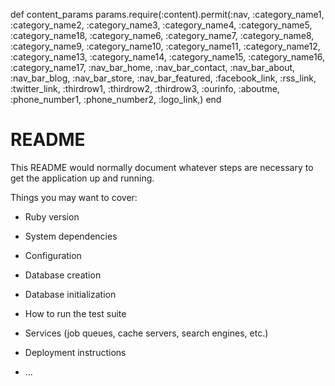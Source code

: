 def content_params
		params.require(:content).permit(:nav, :category_name1, :category_name2, :category_name3, :category_name4, :category_name5, :category_name18, :category_name6,
		:category_name7, :category_name8, :category_name9, :category_name10, :category_name11, :category_name12, :category_name13,
		:category_name14, :category_name15, :category_name16, :category_name17, :nav_bar_home, :nav_bar_contact, :nav_bar_about,
		:nav_bar_blog, :nav_bar_store, :nav_bar_featured, :facebook_link, :rss_link, :twitter_link, :thirdrow1, :thirdrow2,
		:thirdrow3, :ourinfo, :aboutme, :phone_number1, :phone_number2, :logo_link,)
	end

# README

This README would normally document whatever steps are necessary to get the
application up and running.

Things you may want to cover:

* Ruby version

* System dependencies

* Configuration

* Database creation

* Database initialization

* How to run the test suite

* Services (job queues, cache servers, search engines, etc.)

* Deployment instructions

* ...
